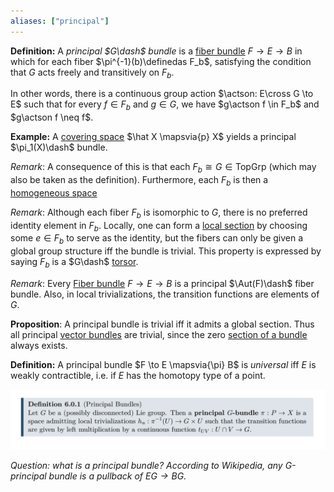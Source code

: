 ```yaml
---
aliases: ["principal"]
---
```


**Definition:** A _principal $G\dash$ bundle_ is a [fiber bundle](fiber%20bundle.md) $F \to E \to B$ in which for each fiber $\pi^{-1}(b)\definedas F_b$, satisfying the condition that $G$ acts freely and transitively on $F_b$. 

In other words, there is a continuous group action $\actson: E\cross G \to E$ such that for every $f \in F_b$ and $g\in G$, we have $g\actson f \in F_b$ and $g\actson f \neq f$.

**Example:** A [covering space](covering%20space) $\hat X \mapsvia{p} X$ yields a principal $\pi_1(X)\dash$ bundle.

_Remark_: A consequence of this is that each $F_b \cong G \in \text{TopGrp}$ (which may also be taken as the definition). Furthermore, each $F_b$ is then a [homogeneous space](homogeneous%20space)

_Remark_: Although each fiber $F_b$ is isomorphic to $G$, there is no preferred identity element in $F_b$. Locally, one can form a [local section](section%20of%20a%20bundle.md) by choosing some $e\in F_b$ to serve as the identity, but the fibers can only be given a global group structure iff the bundle is trivial. This property is expressed by saying $F_b$ is a $G\dash$ [torsor](torsor).

_Remark_: Every [Fiber bundle](Fiber%20bundle) $F\to E\to B$ is a principal $\Aut(F)\dash$ fiber bundle. Also, in local trivializations, the transition functions are elements of $G$.

**Proposition**: A principal bundle is trivial iff it admits a global section. Thus all principal [vector bundles](vector%20bundles.md) are trivial, since the zero [section of a bundle](section%20of%20a%20bundle.md) always exists.

**Definition:** A principal bundle $F \to E \mapsvia{\pi} B$ is _universal_ iff $E$ is weakly contractible, i.e. if $E$ has the homotopy type of a point.

![](attachments/Pasted%20image%2020210510012449.png)

*Question: what is a principal bundle? According to Wikipedia, any G-principal bundle is a pullback of $EG \to BG$.*